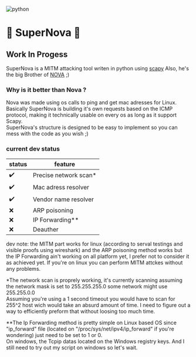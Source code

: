 ![python](https://img.shields.io/badge/Python-3776AB?style=for-the-badge&logo=python&logoColor=white)
# 🌌 SuperNova 🌌
## Work In Progess  

SuperNova is a MITM attacking tool writen in python using [scapy](https://scapy.net/)
Also, he's the big Brother of [NOVA](https://github.com/b3rt1ng/NOVA) ;)

### Why is it better than Nova ?  
Nova was made using os calls to ping and get mac adresses for Linux.  
Basically SuperNova is building it's own requests based on the ICMP protocol, making it technically usable on every os as long as it support Scapy.  
SuperNova's structure is designed to be easy to implement so you can mess with the code as you wish ;)


### current dev status

| status | feature |
| --- | --- |
| ✔️ | Precise network scan* |
| ✔️ | Mac adress resolver |
| ✔️ | Vendor name resolver |
| ❌ | ARP poisoning |
| ❌ | IP Forwarding** |
| ❌ | Deauther |  
dev note: the MITM part works for linux (according to serval testings and visible proofs using wireshark) and the ARP poisoning method works but the IP Forwarding ain't working on all platform yet, I prefer not to consider it as achieved yet. If you're on linux you can perform MITM attckes without any problems.

*The network scan is proprely working, it's currently scanning assuming the network mask is set to 255.255.255.0 some network might use 255.255.0.0  
Assuming you're using a 1 second timeout you would have to scan for 255^2 host wich would take an absurd amount of time. I need to figure out a way to efficiently preform that without loosing too much time.  
  
**The Ip Forwarding method is pretty simple on Linux based OS since "ip_forward" file (located on "/proc/sys/net/ipv4/ip_forward" if you're wondering) just need to be set to 1 or 0.  
On windows, the Tcpip datas located on the Windows registry keys. And I still need to try out my script on windows so let's wait.  

